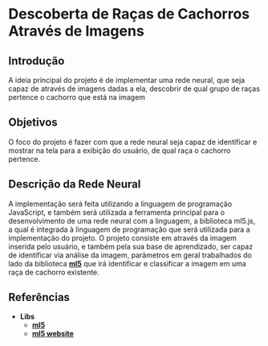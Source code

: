 # Descoberta de Raças de Cachorros Através de Imagens

## Introdução
A ideia principal do projeto é de implementar uma rede neural, que seja capaz de através de imagens dadas a ela, descobrir de qual grupo de raças pertence o cachorro que está na imagem

## Objetivos
O foco do projeto é fazer com que a rede neural seja capaz de identificar e mostrar na tela para a exibição do usuário, de qual raça o cachorro pertence.

## Descrição da Rede Neural

A implementação será feita utilizando a linguagem de programação JavaScript, e também será utilizada a ferramenta principal para o desenvolvimento de uma rede neural com a linguagem, a biblioteca ml5.js, a qual é integrada à linguagem de programação que será utilizada para a implementação do projeto. O projeto consiste em através da imagem inserida pelo usuário, e também pela sua base de aprendizado, ser capaz de identificar via análise da imagem, parâmetros em geral trabalhados do lado da biblioteca **[ml5](https://github.com/ml5js/ml5-library)** que irá identificar e classificar a imagem em uma raça de cachorro existente.

## Referências
- **Libs**
  - **[ml5](https://github.com/ml5js/ml5-library)**
  - **[ml5 website](https://ml5js.org/)**
